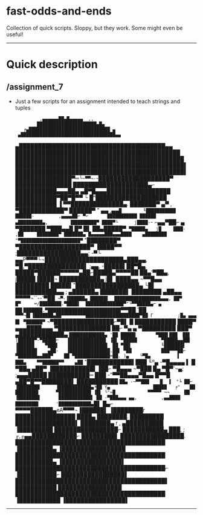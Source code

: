 # fast-odds-and-ends
Collection of quick scripts. Sloppy, but they work. Some might even be useful!
***
# Quick description
## /assignment_7
* Just a few scripts for an assignment intended to teach strings and tuples


               ,▄▄▄▄▄▄██▄█▄▄▄▄▄  ,,
              ██████████████████████▄█▄
         ╒▄██████████████████████████████ ▄
       ▄███████████████████████████████████▄▄
     ▄███████████████████████████████████████▄▄
    ████████████████████████████████████████████
    █████████████████████████████████████████████
    █████████████████████████████████████████████▌
    █████████████████████████████████████████████▌
    ███████████████▀═└-`▀▀¬-`-███████████████████▀
    ███████████████          ████████████████████▄⌐
    ███████████▄▄▄██▄     ▄█▀█▄▄▄█████████████████
    ███████████▀██▀█▀▀    └ █ⁿ███████████████████
    ███████████      ▐           ▀▀██████████████▄.
    ███████▀        ▄▀     ,        ▀████████████▀
    ██████▀        " ▄▄ ,▄▄`█        ╙███████████
    ██████-         ,▄▄▄▄██⌐ ▀⌐       ███████████
    ██████        ▄█████████▄,        ▐█████████▀
    ████▀└      j████-`- ⌐▄▄▀██⌐      ▄ ▀███████
    ▀███▄▄█     █▀            █▌      ██▄█████▀`
     ▀█████▄   j█    ▐███-   ,██     ████████▀
       ███████▄ █▄▄▄▄▄███▄▄▄████    ▄████████
       ^▀██████████████████████▀` "████████▀
          ▀███████████████████▀   ▐████▀▀
           ;█████████████████▄▄;  -▀└
     ▄▄P▀▀▀└¬█████████████████████▄███▄▄,
     ▀█,▀███████████████▌  ;▄▄, -█████▌██▀█▄,
      █████▀██████▀▀▀▀▀▄██⌐█████▄▀▀▀▀██ ██▄'▀██▄,
      j█████▐████¬     ███████████▄ j█▌ ████▄▄ ¬▀▀█▄▄
       █████████       █████▌"█████████████████▄    └█▌
    ███████████▄▄  \; ▄██████▄ ███████▌  ████████  ▄██▄▄
    ▀▀▀▀¬``--'▀██`  ¬▀-▐██████▄ ██████▌  █████████████████▄▄▄,
    ██▀        █▀     ═/████████.▀████▌  ██████████████▀"└▀▀█████▄⌐
                   ▄   ██▌███████.▀███████████████████████████ `▀▀██
             '██   `▀▀▀¬█▌▐███████▄██▀▀▀▀▀▀▀▀▀████████████████████▀██
     Γ         ;█▄ ▄▄▄  █▌ ▀██████▀`            ¬▀████████████████⌐▀█▌
    █          ███████████  ████▀    ▄▄▄████▄▄▄    ▀██████████████  ██⌐
    ▀▄    ▄     ▀█████████  ███▀   ▄████████████▄   `█████████████▄ '██
     █████▌       ▀███▌███  ██▌   ]██████▀-▀█████⌐   ▐█████████████▌ ▐█▌
     ▀█████         ▀█████▄▄██▌   ▐██████    ▀███▌   ▐██████████████  ██
       ▀██▌           ╙███████▌   ▐███████    ▄██-   ▐███████████████.██▌
         ▀██           ███▀▀▀██⌐   ▀███████▄▄███▀    ██ ▀█████████████═██.
     )▄    └▀█▄          ▌   ███▄    ▀▀██████▀▀    ▄██`  "████████████▌███
       ╙º▄    -▀█▄▄▄▄    ▌   █ ▀██▄              ▄██▀     ▐███████████▌▐██⌐
          ▀█▄▄▄  ¬▀███       █▄  ▀█▀'¬▄;   ;▄▄▄█████       ███████████═ ███
            -"▀▀██▄▄▄▀█▄▄    █▀▀█    ▄██▀█▀▀████████▌      ███████████  `██▄
                  -¬▀▀███    █  ▐  "╘ ██⌐   ▐████████      ▐████████████▄╘██
       Y▄                █████   ╒"   ▐█▌    ████████▌      ▀████████████ ▐█▌
         └"≈█            ▀▀▀▀▀ ¬¬     ▐█▌    ▐████████       ████████████▌ ██
             -▀███▄▄▄ ▄▄,         ,▄▄████     ████████▌      '████████████▄`█▌
    █▄⌐          ▀▀▀▀██████▄eA▀▀▀¬▐██████▌    ▐████████r      ████████████████
    ████▄                         ████████.    █████████      ████████████████▌
    ████████▄    r ,            ▄██████████    ▐█████████     █████████████████⌐
    ███████████▄ ███,   ; ╓,╓▄▄████████████⌐    █████████▌     █████████████████.
    ████████████████████████████████████████    ▐█████████▄    ▐█████████████████
    ████████████████████████████████████████     ██████████▄    ▐████████████████▌
    ████████████████████████████████████████⌐    ▐██████████⌐    █████████████████▌
    ████████████████████████████████████████▌     ███████████     █████████████████
    ████████████████████████████████████████      ▐███████████    ▐████████████████▌
    
---
